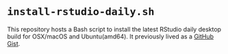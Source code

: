 # `install-rstudio-daily.sh`

This repository hosts a Bash script to install the latest RStudio daily
desktop build for OSX/macOS and Ubuntu(amd64). It previously lived as a
[GitHub Gist](https://gist.github.com/aronatkins/ac3934e08d2961285bef).

